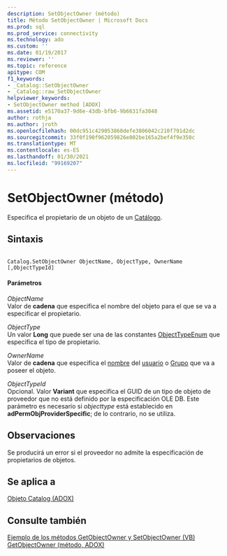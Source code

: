 ```yaml
---
description: SetObjectOwner (método)
title: Método SetObjectOwner | Microsoft Docs
ms.prod: sql
ms.prod_service: connectivity
ms.technology: ado
ms.custom: ''
ms.date: 01/19/2017
ms.reviewer: ''
ms.topic: reference
apitype: COM
f1_keywords:
- _Catalog::SetObjectOwner
- _Catalog::raw_SetObjectOwner
helpviewer_keywords:
- SetObjectOwner method [ADOX]
ms.assetid: e5170a37-9d6e-43db-bfb6-9b6631fa3048
author: rothja
ms.author: jroth
ms.openlocfilehash: 00dc951c429053860defe3806042c210f791d2dc
ms.sourcegitcommit: 33f0f190f962059826e002be165a2bef4f9e350c
ms.translationtype: MT
ms.contentlocale: es-ES
ms.lasthandoff: 01/30/2021
ms.locfileid: "99169207"
---
```

# <a name="setobjectowner-method"></a>SetObjectOwner (método)
Especifica el propietario de un objeto de un [Catálogo](./catalog-object-adox.md).  
  
## <a name="syntax"></a>Sintaxis  
  
```  
  
Catalog.SetObjectOwner ObjectName, ObjectType, OwnerName [,ObjectTypeId]  
```  
  
#### <a name="parameters"></a>Parámetros  
 *ObjectName*  
 Valor de **cadena** que especifica el nombre del objeto para el que se va a especificar el propietario.  
  
 *ObjectType*  
 Un valor **Long** que puede ser una de las constantes [ObjectTypeEnum](./objecttypeenum.md) que especifica el tipo de propietario.  
  
 *OwnerName*  
 Valor de **cadena** que especifica el [nombre](./name-property-adox.md) del [usuario](./user-object-adox.md) o [Grupo](./group-object-adox.md) que va a poseer el objeto.  
  
 *ObjectTypeId*  
 Opcional. Valor **Variant** que especifica el GUID de un tipo de objeto de proveedor que no está definido por la especificación OLE DB. Este parámetro es necesario si *objecttype* está establecido en **adPermObjProviderSpecific**; de lo contrario, no se utiliza.  
  
## <a name="remarks"></a>Observaciones  
 Se producirá un error si el proveedor no admite la especificación de propietarios de objetos.  
  
## <a name="applies-to"></a>Se aplica a  
 [Objeto Catalog (ADOX)](./catalog-object-adox.md)  
  
## <a name="see-also"></a>Consulte también  
 [Ejemplo de los métodos GetObjectOwner y SetObjectOwner (VB)](./getobjectowner-and-setobjectowner-methods-example-vb.md)   
 [GetObjectOwner (método, ADOX)](./getobjectowner-method-adox.md)